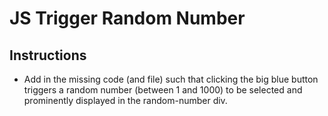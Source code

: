 # JS Trigger Random Number

## Instructions

- Add in the missing code (and file) such that clicking the big blue button triggers a random number (between 1 and 1000) to be selected and prominently displayed in the random-number div.
